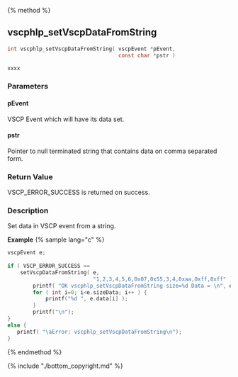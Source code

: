 
{% method %}
## vscphlp_setVscpDataFromString

```c
int vscphlp_setVscpDataFromString( vscpEvent *pEvent, 
                                   const char *pstr )
```

```python
xxxx
```

### Parameters

#### pEvent
VSCP Event which will have its data set.

#### pstr
Pointer to null terminated string that contains data on comma separated form.

### Return Value
VSCP_ERROR_SUCCESS is returned on success. 

### Description
Set data in VSCP event from a string. 

**Example** {% sample lang="c" %}

```c
vscpEvent e;
 
if ( VSCP_ERROR_SUCCESS == 
    setVscpDataFromString( e,
                           "1,2,3,4,5,6,0x07,0x55,3,4,0xaa,0xff,0xff" ) ) {
        printf( "OK vscphlp_setVscpDataFromString size=%d Data = \n", e.sizeData );
        for ( int i=0; i<e.sizeData; i++ ) {
            printf("%d ", e.data[i] );
        }
        printf("\n");
}
else {
   printf( "\aError: vscphlp_setVscpDataFromString\n");
}
```

{% endmethod %}

{% include "./bottom_copyright.md" %}
